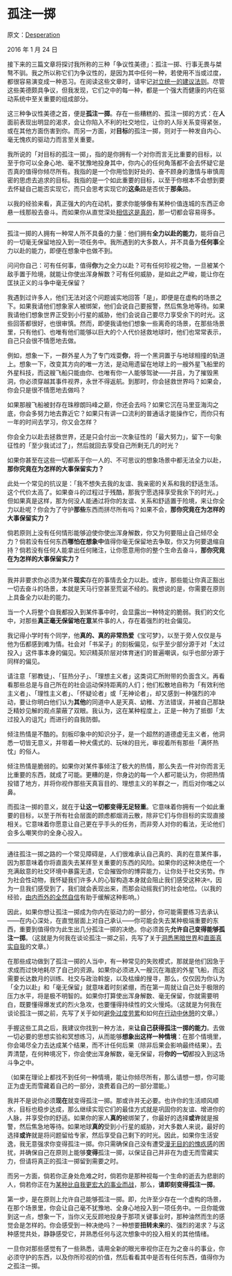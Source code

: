 # 孤注一掷

原文：[Desperation](https://mindingourway.com/desperation/)

2016 年 1 月 24 日

接下来的三篇文章将探讨我所称的三种「争议性美德」：孤注一掷、行事无畏与桀骜不驯。我之所以称它们为争议性的，是因为其中任何一种，若使用不当或过度，都很容易演变成一种恶习。在阅读这些文章时，请牢记[对立统一的建议法则](http://slatestarcodex.com/2014/03/24/should-you-reverse-any-advice-you-hear)。尽管这些美德颇具争议，但我发现，它们之中的每一种，都是一个强大而健康的内在驱动系统中至关重要的组成部分。

这三种争议性美德之首，便是**孤注一掷**。存在一些糟糕的、孤注一掷的方式：在**人**面前表现出明显的渴求，会让你陷入不利的社交地位，让你的人际关系变得紧张，或在其他方面伤害到你。而另一方面，对**目标**的孤注一掷，则对于一种发自内心、毫无愧疚的驱动力而言至关重要。

我所说的「对目标的孤注一掷」，指的是你拥有一个对你而言无比重要的目标，以至于你可以全身心地、毫不犹豫地投身其中，你内心的任何角落都不会去怀疑它是否真的值得你倾尽所有。我指的是一个你用恰到好处的、奋不顾身的激情与审慎周密的思虑去追求的目标。我指的是一个如此重要的目标，以至于你根本不会想到要去怀疑自己能否实现它，而只会思考实现它的**这条**路是否优于**那条**路。

以我的经验来看，真正强大的内在动机，要求你能够像有某种价值连城的东西正命悬一线那般去奋斗。而如果你从直觉深处[相信这是真的](https://mindingourway.com/the-value-of-a-life/)，那一切都会容易得多。

------

孤注一掷的人拥有一种常人所不具备的力量：他们拥有**全力以赴的能力**，能将自己的一切毫无保留地投入到一项任务中。我所遇到的大多数人，并不具备为**任何事**全力以赴的能力，即便在想象中也做不到。

问问你自己：可有任何事，值得**你**为之全力以赴？可有任何珍视之物，一旦被某个敌手置于险境，就能让你使出浑身解数？可有任何威胁，是如此之严峻，能让你在匡扶正义的斗争中毫无保留？

我遇到过许多人，他们无法对这个问题诚实地回答「是」，即便是在虚构的场景之下。如果我请他们想象家人被绑架，他们会说自己要报警，然后焦急地等待。如果我请他们想象世界正受到小行星的威胁，他们会说自己要尽力享受余下的时光。这些回答都很好，也很审慎。然而，即便我请他们想象一些离奇的场景，在那些场景里，只有他们、也唯有他们能够以巨大的个人代价拯救地球时，他们也常常表示，自己只会很不情愿地去做。

例如，想象一下，一群外星人为了专门戏耍**你**，将一个黑洞置于与地球相撞的轨道上。想象一下，改变其方向的唯一方法，是动用遗留在地球上的一艘外星飞船里的外星科技，而这艘飞船只能由你、也唯有你一人能够驾驶——并且，为了摧毁黑洞，你必须穿越其事件视界，永世不得返航。到那时，你会拯救世界吗？如果会，你会只是很不情愿地去做吗？

如果那艘飞船被封存在珠穆朗玛峰之巅，你还会去吗？如果它沉在马里亚海沟之底，你会多努力地去靠近它？如果只有讲一口流利的普通话才能操作它，而你只有一年的时间去学习，你又会怎样？

你会全力以赴去拯救世界，还是只会付出一次象征性的「最大努力」，留下一句象征性的「至少我试过了」，然后就回去享受自己所剩无几的时光？

如果你甚至在这些一切都系于你一人的、不可思议的想象场景中都无法全力以赴，**那你究竟在为怎样的大事保留实力？**

此处一个常见的抗议是：「我不想失去我的友谊、我亲密的关系和我的舒适生活。这个代价太高了。如果奋斗的过程过于残酷，那我宁愿选择享受我余下的时光。」但如果真是这样，那为何没人能通过将你的友谊、关系和舒适置于险境，来让你全力以赴呢？你会为了守护**那些**东西而拼尽所有吗？如果不会，**那你究竟在为怎样的大事保留实力？**

倘若原则上没有任何情形能够迫使你使出浑身解数，你又为何要阻止自己倾尽全力？倘若没有任何东西**哪怕在想象中**值得你毫无保留地去争取，你又为何要退缩自持？倘若没有任何人能拿出任何赌注，让你愿意用你的整个生命去奋斗，**那你究竟在为怎样的大事保留实力？**

------

我并非要求你必须为某件**现实**存在的事情去全力以赴。或许，那些能让你真正豁出一切去奋斗的场景，本就是天马行空甚至荒诞不经的。我想说的是，你需要在原则上具备全力以赴的能力。

当一个人将整个自我都投入到某件事中时，会显露出一种特定的脆弱。我们的文化中，对那些**真正毫无保留地在意**某件事的人，存在着强烈的社会偏见。

我记得小学时有个同学，他**真的、真的非常热爱**《宝可梦》，以至于旁人仅仅是与他为伍都感到难为情。社会对「书呆子」的刻板偏见，似乎至少部分源于对「太过投入」这件事本身的偏见。知识精英阶层对体育迷们的普遍嘲讽，似乎也部分源于同样的偏见。

请注意「邪教徒」、「狂热分子」、「理想主义者」这类词汇所附带的负面含义。再看看那些总是与自己所在的社会运动保持距离的人们；他们松散地自称为「有效利他主义者」、「理性主义者」、「怀疑论者」或「无神论者」，却又感到一种强烈的冲动，要让你明白他们认为**其他**的同道中人是天真、幼稚、方法错误，并被自己那缺乏精妙见解的观点蒙蔽了双眼。我认为，这在某种程度上，正是一种为了抵御「太过投入的诅咒」而进行的自我防御。

倾注热情是不酷的。刻板印象中的知识分子，是一个超然的道德虚无主义者，他洞悉一切皆无意义，并带着一种犬儒式的、玩味的目光，审视着所有那些「满怀热忱」的俗人。

倾注热情是脆弱的。如果你对某件事倾注了极大的热情，那么失去一件对你而言无比重要的东西，就成了可能。更糟的是，你身边的每一个人都可能认为，你把热情投错了地方，并将你视作那些天真盲目的、理想主义的羊群之一，而后对你嗤之以鼻。

而孤注一掷的意义，就在于**让这一切都变得无足轻重**。它意味着你拥有一个如此重要的目标，以至于所有社会层面的顾虑都烟消云散，除非它们与你目标的实现直接相关。它意味着你愿意让自己更在乎手头的任务，而非旁人对你的看法，无论他们会多么嘲笑你的全身心投入。

------

通往孤注一掷之路的一个常见障碍是，人们很难承认自己真的、真的在意某件事，因为那意味着你将直面失去某样至关重要的东西的风险。如果你的这种决绝在一个充满敌意的社交环境中暴露无遗，它会摧毁你的博弈能力，让你处于社交劣势。作为社会性动物，我怀疑我们许多人的心智构造本身就会阻止我们感受这种决ল，因为一旦我们感受到了，我们就会表现出来，而那会动摇我们的社会地位。（以我的经验，[由内而外的全然自信](https://mindingourway.com/confidence-all-the-way-up/)有助于缓解这种影响。）

因此，如果你想让孤注一掷成为你内在驱动力的一部分，你可能需要练习去承认——在内心深处，在直觉层面上对自己承认——你可能会失去某种极端重要的东西，重要到值得你为此生出几分孤注一掷的决绝。你必须首先**允许自己变得能够孤注一掷**。（这就是为何我在谈论孤注一掷之前，先写了关于[洞悉黑暗世界](https://mindingourway.com/see-the-dark-world/)和[直面真实自我](https://mindingourway.com/come-to-your-terms/)的文章。）

在那些成功做到了孤注一掷的人当中，有一种常见的失败模式，那就是他们因急于求成而过快地耗尽了自己的资源。如果你必须进入一艘沉在海底的外星飞船，而这需要长达数月的训练、社交与政治斡旋，以及枯燥的搜寻，那么，仅仅因为你认为「全力以赴」和「毫无保留」就意味着时刻紧绷，而在第一周就让自己处于极限的压力水平，将是极不明智的。如果你打算使出浑身解数、毫无保留，你就需要明白，既要懂得爆发式的烈火急攻，也要懂得持续性的文火慢炖。（这就是为何我在谈论孤注一掷之前，先写了关于如何[避免过度劳累](https://mindingourway.com/stop-before-you-drop/)和如何[在行动中休憩](https://mindingourway.com/rest-in-motion/)的文章。）

手握这些工具之后，我建议你找到一种方法，来**让自己获得孤注一掷的能力**。去做一切必要的思想实验和冥想练习，从而能够**想象出这样一种情境**：在那个情境里，你会竭尽全力去达成某个结果，而不计任何后果（除非后果会影响最终结果）。去弄清楚，在何种境况下，你会使出浑身解数，毫无保留，将**你的一切**都投入到这场斗争之中。

（如果在理论上都找不到任何一种情境，能让你倾尽所有，那么请想一想，你可能正为虚无而雪藏着自己的一部分，浪费着自己的一部分潜能。）

我并不是说你必须**现在**就变得孤注一掷。那或许并无必要。也许你的生活顺风顺水，目标也稳步达成，那么继续实现它们的最佳方式就是巩固你的友谊、增进你的人脉，并享受你的舒适。如果你的家人**真的**被绑架了，你最好的选择**或许**就是报警，然后焦急地等待。如果地球**真的**受到小行星的威胁，对大多数人来说，最好的选择**或许**就是将问题留给专家，然后享受自己剩下的时光。因此，如果你生活安逸，我无意强求你变得孤注一掷。你只需确保自己没有遭受[漫无目的的愧疚感](https://mindingourway.com/youre-allowed-to-fight-for-something/)的困扰，并确保自己在原则上能够**变得**孤注一掷，以保证自己并非在为虚无而雪藏实力，但请将真正的孤注一掷留到需要之时。

而另一方面，倘若你正身处危难之时，倘若你是那种视每一个生命的逝去为悲剧的人，倘若你正在为[某种比自我更宏大的事业而战](https://mindingourway.com/caring-about-some/)，那么，**请即刻变得孤注一掷**。

第一步，是在原则上允许自己能够孤注一掷。即，允许至少存在一个虚构的场景，在那个场景里，你会让自己毫不犹豫地、全身心地投入到一项任务中。一旦你能做到这一点，想象一下，当你义无反顾地投身于那项关键事业时，那种油然而生的感觉会是怎样的。你会感受到一种决绝吗？一种想要**扭转未来**的、强烈的渴求？与这种感觉共处，静静感受它，并熟悉任何与这次想象中的投入相关的其他情绪。

一旦你对那些感觉有了一些熟悉，请用全新的眼光审视你正在为之奋斗的事业，你必须守护的东西，以及你所珍视的价值，然后看看其中是否有任何东西，值得你为之孤注一掷。